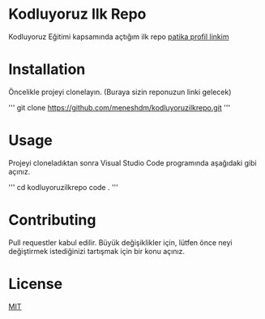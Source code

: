 # Kodluyoruz Ilk Repo
Kodluyoruz Eğitimi kapsamında açtığım ilk repo
[patika profil linkim](https://app.patika.dev/meneshdm)

# Installation
Öncelikle projeyi clonelayın. (Buraya sizin reponuzun linki gelecek)

'''
git clone https://github.com/meneshdm/kodluyoruzilkrepo.git
'''

# Usage
Projeyi cloneladıktan sonra Visual Studio Code programında aşağıdaki gibi açınız.

'''
cd kodluyoruzilkrepo
code .
'''

# Contributing
Pull requestler kabul edilir. Büyük değişiklikler için, lütfen önce neyi değiştirmek istediğinizi tartışmak için bir konu açınız.

# License
[MIT](https://github.com/meneshdm/kodluyoruzilkrepo/blob/main/LICENSE)